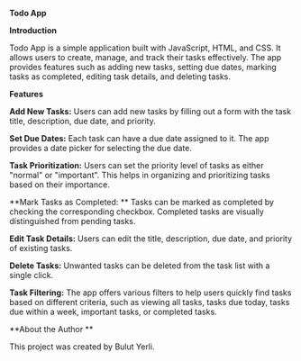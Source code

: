 **Todo App**

**Introduction**

Todo App is a simple application built with JavaScript, HTML, and CSS. It allows users to create, manage, and track their tasks effectively. The app provides features such as adding new tasks, setting due dates, marking tasks as completed, editing task details, and deleting tasks.

**Features**

**Add New Tasks:** Users can add new tasks by filling out a form with the task title, description, due date, and priority.

**Set Due Dates:**
Each task can have a due date assigned to it. The app provides a date picker for selecting the due date.

**Task Prioritization:**
Users can set the priority level of tasks as either "normal" or "important". This helps in organizing and prioritizing tasks based on their importance.

**Mark Tasks as Completed: **
Tasks can be marked as completed by checking the corresponding checkbox. Completed tasks are visually distinguished from pending tasks.

**Edit Task Details:** Users can edit the title, description, due date, and priority of existing tasks.

**Delete Tasks:** Unwanted tasks can be deleted from the task list with a single click.

**Task Filtering:** The app offers various filters to help users quickly find tasks based on different criteria, such as viewing all tasks, tasks due today, tasks due within a week, important tasks, or completed tasks.

**About the Author
**

This project was created by Bulut Yerli.
